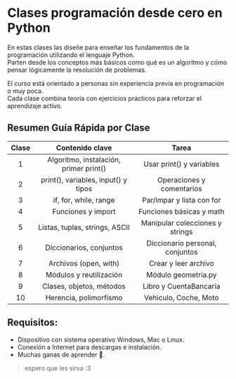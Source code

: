 # Clases programación desde cero en Python

En estas clases las diseñe para enseñar los fundamentos de la programación utilizando el lenguaje Python.  
Parten desde los conceptos más básicos como qué es un algoritmo y cómo pensar lógicamente la resolución de problemas.  

El curso está orientado a personas sin experiencia previa en programación o muy poca.  
Cada clase combina teoría con ejercicios prácticos para reforzar el aprendizaje activo.


## Resumen Guía Rápida por Clase

|**Clase**| **Contenido clave**                    | **Tarea**                      |
|:-------:|:--------------------------------------:|:------------------------------:|
| 1       | Algoritmo, instalación, primer print() | Usar print() y variables       |
| 2       | print(), variables, input() y tipos    | Operaciones y comentarios      |
| 3       | if, for, while, range                  | Par/impar y lista con for      |
| 4       | Funciones y import                     | Funciones básicas y math       |
| 5       | Listas, tuplas, strings, ASCII         | Manipular colecciones y strings|
| 6       | Diccionarios, conjuntos                | Diccionario personal, conjuntos|
| 7       | Archivos (open, with)                  | Crear y leer archivo           |
| 8       | Módulos y reutilización                | Módulo geometria.py            |
| 9       | Clases, objetos, métodos               | Libro y CuentaBancaria         |
| 10      | Herencia, polimorfismo                 | Vehiculo, Coche, Moto          |

## Requisitos:
- Dispositivo con sistema operativo Windows, Mac o Linux.
- Conexión a Internet para descargas e instalación.
- Muchas ganas de aprender 🚀.

> espero que les sirva :3